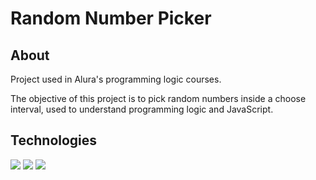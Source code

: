 <h1>Random Number Picker</h1>

<h2> About</h2>
<p>Project used in Alura's programming logic courses.</p>
<p>The objective of this project is to pick random numbers inside a choose interval, used to understand programming logic and JavaScript.</p>

##  Technologies
<div>
  <img src="https://img.shields.io/badge/HTML-239120?style=for-the-badge&logo=html5&logoColor=white">
  <img src="https://img.shields.io/badge/CSS-239120?&style=for-the-badge&logo=css3&logoColor=white">
  <img src="https://img.shields.io/badge/JavaScript-F7DF1E?style=for-the-badge&logo=javascript&logoColor=black">
</div>
